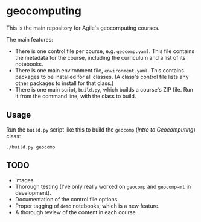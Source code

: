 # geocomputing

This is the main repository for Agile's geocomputing courses.

The main features:

- There is one control file per course, e.g. `geocomp.yaml`. This file contains the metadata for the course, including the curriculum and a list of its notebooks.
- There is one main environment file, `environment.yaml`. This contains packages to be installed for all classes. (A class's control file lists any other packages to install for that class.)
- There is one main script, `build.py`, which builds a course's ZIP file. Run it from the command line, with the class to build.


## Usage

Run the `build.py` script like this to build the `geocomp` (_Intro to Geocomputing_) class:

    ./build.py geocomp


## TODO

- Images.
- Thorough testing (I've only really worked on `geocomp` and `geocomp-ml` in development).
- Documentation of the control file options.
- Proper tagging of `demo` notebooks, which is a new feature.
- A thorough review of the content in each course.
